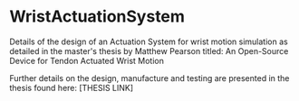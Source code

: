 # WristActuationSystem
Details of the design of an Actuation System for wrist motion simulation as detailed in the master's thesis by Matthew Pearson titled: An Open-Source Device for Tendon Actuated Wrist Motion

Further details on the design, manufacture and testing are presented in the thesis found here: [THESIS LINK]
